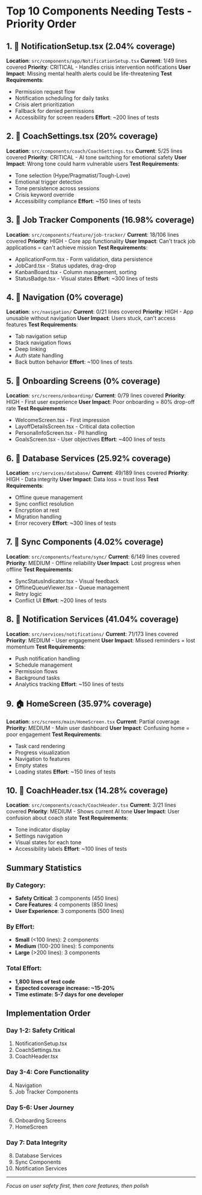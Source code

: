 # Top 10 Components Needing Tests - Priority Order

## 1. 🚨 NotificationSetup.tsx (2.04% coverage)
**Location**: `src/components/app/NotificationSetup.tsx`
**Current**: 1/49 lines covered
**Priority**: CRITICAL - Handles crisis intervention notifications
**User Impact**: Missing mental health alerts could be life-threatening
**Test Requirements**:
- Permission request flow
- Notification scheduling for daily tasks
- Crisis alert prioritization
- Fallback for denied permissions
- Accessibility for screen readers
**Effort**: ~200 lines of tests

## 2. 🧠 CoachSettings.tsx (20% coverage)
**Location**: `src/components/coach/CoachSettings.tsx`
**Current**: 5/25 lines covered
**Priority**: CRITICAL - AI tone switching for emotional safety
**User Impact**: Wrong tone could harm vulnerable users
**Test Requirements**:
- Tone selection (Hype/Pragmatist/Tough-Love)
- Emotional trigger detection
- Tone persistence across sessions
- Crisis keyword override
- Accessibility compliance
**Effort**: ~150 lines of tests

## 3. 💼 Job Tracker Components (16.98% coverage)
**Location**: `src/components/feature/job-tracker/`
**Current**: 18/106 lines covered
**Priority**: HIGH - Core app functionality
**User Impact**: Can't track job applications = can't achieve mission
**Test Requirements**:
- ApplicationForm.tsx - Form validation, data persistence
- JobCard.tsx - Status updates, drag-drop
- KanbanBoard.tsx - Column management, sorting
- StatusBadge.tsx - Visual states
**Effort**: ~300 lines of tests

## 4. 📱 Navigation (0% coverage)
**Location**: `src/navigation/`
**Current**: 0/21 lines covered
**Priority**: HIGH - App unusable without navigation
**User Impact**: Users stuck, can't access features
**Test Requirements**:
- Tab navigation setup
- Stack navigation flows
- Deep linking
- Auth state handling
- Back button behavior
**Effort**: ~100 lines of tests

## 5. 🏁 Onboarding Screens (0% coverage)
**Location**: `src/screens/onboarding/`
**Current**: 0/79 lines covered
**Priority**: HIGH - First user experience
**User Impact**: Poor onboarding = 80% drop-off rate
**Test Requirements**:
- WelcomeScreen.tsx - First impression
- LayoffDetailsScreen.tsx - Critical data collection
- PersonalInfoScreen.tsx - PII handling
- GoalsScreen.tsx - User objectives
**Effort**: ~400 lines of tests

## 6. 💾 Database Services (25.92% coverage)
**Location**: `src/services/database/`
**Current**: 49/189 lines covered
**Priority**: HIGH - Data integrity
**User Impact**: Data loss = trust loss
**Test Requirements**:
- Offline queue management
- Sync conflict resolution
- Encryption at rest
- Migration handling
- Error recovery
**Effort**: ~300 lines of tests

## 7. 🔄 Sync Components (4.02% coverage)
**Location**: `src/components/feature/sync/`
**Current**: 6/149 lines covered
**Priority**: MEDIUM - Offline reliability
**User Impact**: Lost progress when offline
**Test Requirements**:
- SyncStatusIndicator.tsx - Visual feedback
- OfflineQueueViewer.tsx - Queue management
- Retry logic
- Conflict UI
**Effort**: ~200 lines of tests

## 8. 🔔 Notification Services (41.04% coverage)
**Location**: `src/services/notifications/`
**Current**: 71/173 lines covered
**Priority**: MEDIUM - User engagement
**User Impact**: Missed reminders = lost momentum
**Test Requirements**:
- Push notification handling
- Schedule management
- Permission flows
- Background tasks
- Analytics tracking
**Effort**: ~150 lines of tests

## 9. 🏠 HomeScreen (35.97% coverage)
**Location**: `src/screens/main/HomeScreen.tsx`
**Current**: Partial coverage
**Priority**: MEDIUM - Main user dashboard
**User Impact**: Confusing home = poor engagement
**Test Requirements**:
- Task card rendering
- Progress visualization
- Navigation to features
- Empty states
- Loading states
**Effort**: ~150 lines of tests

## 10. 🎯 CoachHeader.tsx (14.28% coverage)
**Location**: `src/components/coach/CoachHeader.tsx`
**Current**: 3/21 lines covered
**Priority**: MEDIUM - Shows current AI tone
**User Impact**: User confusion about coach state
**Test Requirements**:
- Tone indicator display
- Settings navigation
- Visual states for each tone
- Accessibility labels
**Effort**: ~100 lines of tests

## Summary Statistics

### By Category:
- **Safety Critical**: 3 components (450 lines)
- **Core Features**: 4 components (850 lines)
- **User Experience**: 3 components (500 lines)

### By Effort:
- **Small** (<100 lines): 2 components
- **Medium** (100-200 lines): 5 components
- **Large** (>200 lines): 3 components

### Total Effort:
- **1,800 lines of test code**
- **Expected coverage increase: ~15-20%**
- **Time estimate: 5-7 days for one developer**

## Implementation Order

### Day 1-2: Safety Critical
1. NotificationSetup.tsx
2. CoachSettings.tsx
3. CoachHeader.tsx

### Day 3-4: Core Functionality
4. Navigation
5. Job Tracker Components

### Day 5-6: User Journey
6. Onboarding Screens
7. HomeScreen

### Day 7: Data Integrity
8. Database Services
9. Sync Components
10. Notification Services

---
*Focus on user safety first, then core features, then polish*